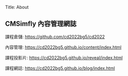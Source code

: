 Title: About

## CMSimfly 內容管理網誌

課程倉儲: <a href="https://github.com/cd2022bg5/cd2022">https://github.com/cd2022bg5/cd2022</a>

內容管理: <a href="https://cd2022bg5.github.io/content/index.html">https://cd2022bg5.github.io/content/index.html</a>

課程投影片: <a href="https://cd2022bg5.github.io/reveal/index.html">https://cd2022bg5.github.io/reveal/index.html</a>

課程網誌: <a href="https://cd2022bg5.github.io/blog/index.htm">https://cd2022bg5.github.io/blog/index.html</a>








